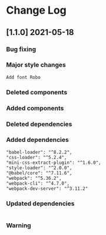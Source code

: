 # Change Log

## [1.1.0] 2021-05-18
### Bug fixing
### Major style changes
    Add font Robo
### Deleted components
### Added components
### Deleted dependencies
### Added dependencies
    "babel-loader": "^8.2.2",
    "css-loader": "^5.2.4",
    "mini-css-extract-plugin": "^1.6.0",
    "style-loader": "^2.0.0",
    "@babel/core": "^7.11.6",
    "webpack": "^5.36.2",
    "webpack-cli": "^4.7.0",
    "webpack-dev-server": "^3.11.2"
### Updated dependencies
```
```
### Warning

